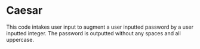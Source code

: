 # Caesar
This code intakes user input to augment a user inputted password by a user inputted integer. The password is outputted without any spaces and all uppercase.
